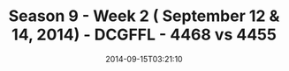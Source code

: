 ---
title: Season 9 - Week 2 ( September 12 & 14, 2014) - DCGFFL - 4468 vs 4455
teams_score:
- team: 4468
  score: 20
- team: 4455
  score: 34
mvp: 'Royal: Tyler Fox  / Dark Green: Kevin Kostyk '
game-ball: N/A
sportsperson: ''
season: 9
week: 2
date: '2014-09-15T03:21:10'
pageid: season-9-week-2-4468-vs-4455
---